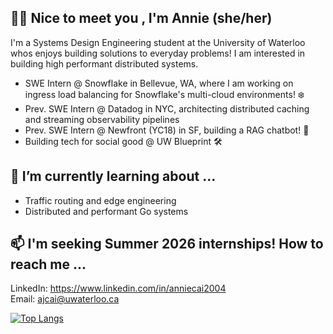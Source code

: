 ## 👋🏻 Nice to meet you , I'm Annie (she/her)

I'm a Systems Design Engineering student at the University of Waterloo whos enjoys building solutions to everyday problems! I am interested in building high performant distributed systems.

- SWE Intern @ Snowflake in Bellevue, WA, where I am working on ingress load balancing for Snowflake's multi-cloud environments! ❄️
- Prev. SWE Intern @ Datadog in NYC, architecting distributed caching and streaming observability pipelines 
- Prev. SWE Intern @ Newfront (YC18) in SF, building a RAG chatbot! 🤖
- Building tech for social good @ UW Blueprint 🛠️

## 🌱 I’m currently learning about ...
- Traffic routing and edge engineering
- Distributed and performant Go systems

## 📫 I'm seeking Summer 2026 internships! How to reach me ... 
LinkedIn: https://www.linkedin.com/in/anniecai2004                                                                                                                         
Email: ajcai@uwaterloo.ca
                                                                                                                                                                         
[![Top Langs](https://github-readme-stats.vercel.app/api/top-langs/?username=aanxniee&layout=compact&theme=swift&show_icons=true)](https://github.com/aanxniee/github-readme-stats)


